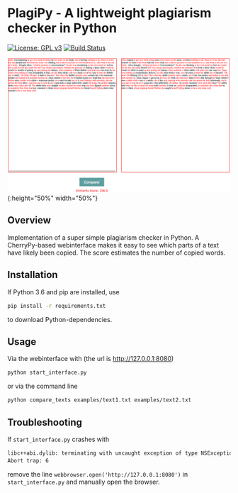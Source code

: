 # PlagiPy - A lightweight plagiarism checker in Python 
[![License: GPL v3](https://img.shields.io/badge/License-GPL%20v3-blue.svg)](http://www.gnu.org/licenses/gpl-3.0)
[![Build Status](https://travis-ci.com/gerritgr/PlagiPy.svg?branch=master)](https://travis-ci.com/gerritgr/PlagiPy)


![Screenshot](https://raw.githubusercontent.com/gerritgr/PlagiPy/master/example.png){:height="50%" width="50%"}


## Overview
Implementation of a super simple plagiarism checker in Python.
A CherryPy-based webinterface makes it easy to see which parts of a text have likely been copied. 
The score estimates the number of copied words.

## Installation
If Python 3.6 and pip are installed, use
```sh
pip install -r requirements.txt
```
to download Python-dependencies.

## Usage
Via the webinterface with (the url is <http://127.0.0.1:8080>)
```sh
python start_interface.py
```
or via the command line
```sh
python compare_texts examples/text1.txt examples/text2.txt
```

## Troubleshooting
If `start_interface.py` crashes with 
```sh
libc++abi.dylib: terminating with uncaught exception of type NSException
Abort trap: 6
```
remove the line `webbrowser.open('http://127.0.0.1:8080')` in `start_interface.py` and manually open the browser.
